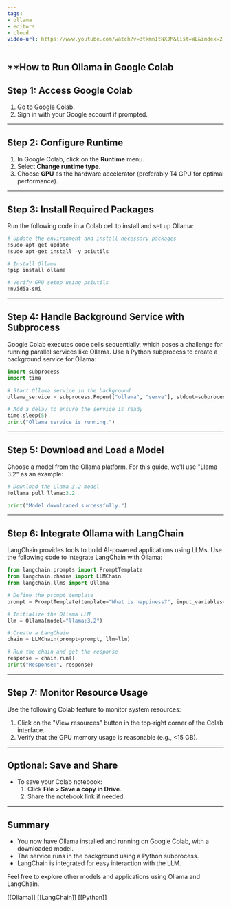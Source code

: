 ```yaml
---
tags:
- ollama
- editors
- cloud
video-url: https://www.youtube.com/watch?v=3tkmnItNXJM&list=WL&index=2
---
```


## **How to Run Ollama in Google Colab

## Step 1: Access Google Colab

1. Go to [Google Colab](https://colab.research.google.com/).
2. Sign in with your Google account if prompted.

---

## Step 2: Configure Runtime

1. In Google Colab, click on the **Runtime** menu.
2. Select **Change runtime type**.
3. Choose **GPU** as the hardware accelerator (preferably T4 GPU for optimal performance).

---

## Step 3: Install Required Packages

Run the following code in a Colab cell to install and set up Ollama:

```python
# Update the environment and install necessary packages
!sudo apt-get update
!sudo apt-get install -y pciutils

# Install Ollama
!pip install ollama

# Verify GPU setup using pciutils
!nvidia-smi
```

---

## Step 4: Handle Background Service with Subprocess

Google Colab executes code cells sequentially, which poses a challenge for running parallel services like Ollama. Use a Python subprocess to create a background service for Ollama:

```python
import subprocess
import time

# Start Ollama service in the background
ollama_service = subprocess.Popen(["ollama", "serve"], stdout=subprocess.PIPE, stderr=subprocess.PIPE)

# Add a delay to ensure the service is ready
time.sleep(5)
print("Ollama service is running.")
```

---

## Step 5: Download and Load a Model

Choose a model from the Ollama platform. For this guide, we'll use "Llama 3.2" as an example:

```python
# Download the Llama 3.2 model
!ollama pull llama:3.2

print("Model downloaded successfully.")
```

---

## Step 6: Integrate Ollama with LangChain

LangChain provides tools to build AI-powered applications using LLMs. Use the following code to integrate LangChain with Ollama:

```python
from langchain.prompts import PromptTemplate
from langchain.chains import LLMChain
from langchain.llms import Ollama

# Define the prompt template
prompt = PromptTemplate(template="What is happiness?", input_variables=[])

# Initialize the Ollama LLM
llm = Ollama(model="llama:3.2")

# Create a LangChain
chain = LLMChain(prompt=prompt, llm=llm)

# Run the chain and get the response
response = chain.run()
print("Response:", response)
```

---

## Step 7: Monitor Resource Usage

Use the following Colab feature to monitor system resources:

1. Click on the "View resources" button in the top-right corner of the Colab interface.
2. Verify that the GPU memory usage is reasonable (e.g., <15 GB).

---

## Optional: Save and Share

- To save your Colab notebook:
  1. Click **File > Save a copy in Drive**.
  2. Share the notebook link if needed.

---

## Summary

- You now have Ollama installed and running on Google Colab, with a downloaded model.
- The service runs in the background using a Python subprocess.
- LangChain is integrated for easy interaction with the LLM.

Feel free to explore other models and applications using Ollama and LangChain.

[[Ollama]]  [[LangChain]]  [[Python]]